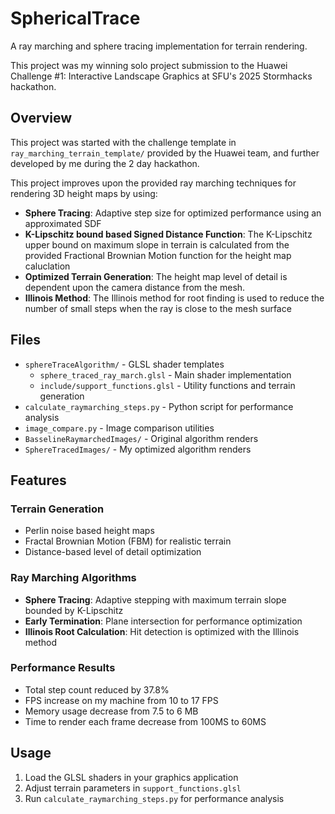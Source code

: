 # SphericalTrace

A ray marching and sphere tracing implementation for terrain rendering.

This project was my winning solo project submission to the Huawei Challenge #1: Interactive Landscape Graphics at SFU's 2025 Stormhacks hackathon.

## Overview

This project was started with the challenge template in `ray_marching_terrain_template/` provided by the Huawei team, and further developed by me during the 2 day hackathon.

This project improves upon the provided ray marching techniques for rendering 3D height maps by using:
- **Sphere Tracing**: Adaptive step size for optimized performance using an approximated SDF
- **K-Lipschitz bound based Signed Distance Function**: The K-Lipschitz upper bound on maximum slope in terrain is calculated from the provided Fractional Brownian Motion function for the height map caluclation
- **Optimized Terrain Generation**: The height map level of detail is dependent upon the camera distance from the mesh.
- **Illinois Method**: The Illinois method for root finding is used to reduce the number of small steps when the ray is close to the mesh surface

## Files

- `sphereTraceAlgorithm/` - GLSL shader templates
  - `sphere_traced_ray_march.glsl` - Main shader implementation
  - `include/support_functions.glsl` - Utility functions and terrain generation
- `calculate_raymarching_steps.py` - Python script for performance analysis
- `image_compare.py` - Image comparison utilities
- `BasselineRaymarchedImages/` - Original algorithm renders
- `SphereTracedImages/` - My optimized algorithm renders


## Features

### Terrain Generation
- Perlin noise based height maps
- Fractal Brownian Motion (FBM) for realistic terrain
- Distance-based level of detail optimization

### Ray Marching Algorithms
- **Sphere Tracing**: Adaptive stepping with maximum terrain slope bounded by K-Lipschitz
- **Early Termination**: Plane intersection for performance optimization
- **Illinois Root Calculation**: Hit detection is optimized with the Illinois method

### Performance Results
- Total step count reduced by 37.8%
- FPS increase on my machine from 10 to 17 FPS
- Memory usage decrease from 7.5 to 6 MB
- Time to render each frame decrease from 100MS to 60MS

## Usage

1. Load the GLSL shaders in your graphics application
2. Adjust terrain parameters in `support_functions.glsl`
3. Run `calculate_raymarching_steps.py` for performance analysis

